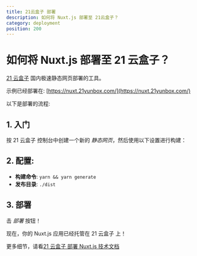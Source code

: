 ```yaml
---
title: 21云盒子 部署
description: 如何将 Nuxt.js 部署至 21云盒子？
category: deployment
position: 200
---
```


# 如何将 Nuxt.js 部署至 21 云盒子？

[21 云盒子](https://www.21yunbox.com) 国内极速静态网页部署的工具。

示例已经部署在: [https://nuxt.21yunbox.com/](https://nuxt.21yunbox.com/)

以下是部署的流程:

## 1. 入门

按 21 云盒子 控制台中创建一个新的 _静态网页_，然后使用以下设置进行构建：

## 2. 配置:

- **构建命令**: `yarn && yarn generate`
- **发布目录**: `./dist`

## 3. 部署

击 _部署_ 按钮！

现在，你的 Nuxt.js 应用已经托管在 21 云盒子 上！

更多细节，请看[21 云盒子 部署 Nuxt.js 技术文档](https://www.21yunbox.com/docs/v2/static.html#nuxt-js)
